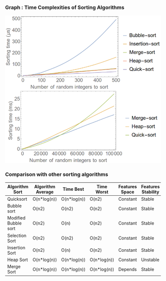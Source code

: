 ### Graph : Time Complexities of Sorting Algorithms
<img src="images/comparison.png"/>

### Comparison with other sorting algorithms

|Algorithm Sort 	|Algorithm Average |	Time Best |	Time Worst |	Features Space |	Features Stability|
|-----------------------|------------------|--------------|---------------|--------------------|------------------------|
|Quicksort 	|O(n*log(n)) |	O(n*log(n)) |	O(n2) |	Constant |	Stable|
|Bubble sort 	|O(n2) 	|O(n2) |	O(n2) |	Constant |	Stable|
|Modified Bubble sort| 	O(n2) |	O(n) 	|O(n2) 	|Constant |	Stable|
|Selection Sort |	O(n2) |	O(n2) |	O(n2) 	|Constant |	Stable|
|Insertion Sort |	O(n2) |	O(n) 	|O(n2) |	Constant |	Stable|
|Heap Sort 	|O(n*log(n)) |	O(n*log(n)) |	O(n*log(n)) |	Constant |	Unstable|
|Merge Sort 	|O(n*log(n)) |	O(n*log(n)) |	O(n*log(n)) |	Depends |	Stable|

